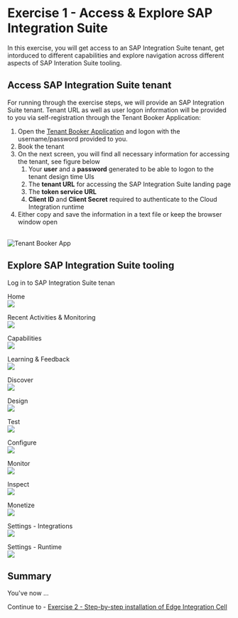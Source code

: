 
# Exercise 1 - Access & Explore SAP Integration Suite

In this exercise, you will get access to an SAP Integration Suite tenant, get intorduced to different capabilities and explore navigation across different aspects of SAP Interation Suite tooling.

## Access SAP Integration Suite tenant

For running through the exercise steps, we will provide an SAP Integration Suite tenant. Tenant URL as well as user logon information will be provided to you via self-registration through the Tenant Booker Application:

1. Open the [Tenant Booker Application](https://techedtenantbookerapplication-ea8d400e6.dispatcher.eu2.hana.ondemand.com/index.html) and logon with the username/password provided to you.
2. Book the tenant
3. On the next screen, you will find all necessary information for accessing the tenant, see figure below
   1. Your **user** and a **password** generated to be able to logon to the tenant design time UIs
   2. The **tenant URL** for accessing the SAP Integration Suite landing page
   3. The **token service URL**
   4. **Client ID** and **Client Secret** required to authenticate to the Cloud Integration runtime
4. Either copy and save the information in a text file or keep the browser window open

<br>![Tenant Booker App](/exercises/ex1/images/TB.jpg)

## Explore SAP Integration Suite tooling

Log in to SAP Integration Suite tenan

Home
<br>![](/exercises/ex1/images/Home.jpg)

Recent Activities & Monitoring 
<br>![](/exercises/ex1/images/Home-Recent.jpg)

Capabilities
<br>![](/exercises/ex1/images/Home-Capabilities.jpg)

Learning & Feedback
<br>![](/exercises/ex1/images/Home-Resources.jpg)

Discover
<br>![](/exercises/ex1/images/Discover.jpg)

Design
<br>![](/exercises/ex1/images/Design.jpg)

Test
<br>![](/exercises/ex1/images/Test-APIs.jpg)

Configure
<br>![](/exercises/ex1/images/Configure-APIs.jpg)

Monitor
<br>![](/exercises/ex1/images/Monitor-Integration.jpg)

Inspect
<br>![](/exercises/ex1/images/Inspect.jpg)

Monetize
<br>![](/exercises/ex1/images/Monetize.jpg)

Settings - Integrations
<br>![](/exercises/ex1/images/Settings-Integrations.jpg)

Settings - Runtime
<br>![](/exercises/ex1/images/Settings-Runtime.jpg)



## Summary

You've now ...

Continue to - [Exercise 2 -  Step-by-step installation of Edge Integration Cell](../ex2/README.md)
